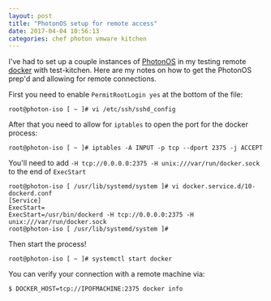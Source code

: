 ```yaml
---
layout: post
title: "PhotonOS setup for remote access"
date: 2017-04-04 10:56:13
categories: chef photon vmware kitchen
---
```



I've had to set up a couple instances of [PhotonOS][photon] in my testing remote [docker][docker]
with test-kitchen. Here are my notes on how to get the PhotonOS prep'd and allowing for remote
connections.

First you need to enable `PermitRootLogin yes` at the bottom of the file:

```shell
root@photon-iso [ ~ ]# vi /etc/ssh/sshd_config
```

After that you need to allow for `iptables` to open the port for the docker process:

```shell
root@photon-iso [ ~ ]# iptables -A INPUT -p tcp --dport 2375 -j ACCEPT
```

You'll need to add `-H tcp://0.0.0.0:2375 -H unix:///var/run/docker.sock` to the end of `ExecStart`
```shell
root@photon-iso [ /usr/lib/systemd/system ]# vi docker.service.d/10-dockerd.conf
[Service]
ExecStart=
ExecStart=/usr/bin/dockerd -H tcp://0.0.0.0:2375 -H unix:///var/run/docker.sock
root@photon-iso [ /usr/lib/systemd/system ]#
```

Then start the process!

```shell
root@photon-iso [ ~ ]# systemctl start docker
```

You can verify your connection with a remote machine via:

```shell
$ DOCKER_HOST=tcp://IPOFMACHINE:2375 docker info
```

[photon]: https://vmware.github.io/photon/
[docker]: https://www.docker.com/
